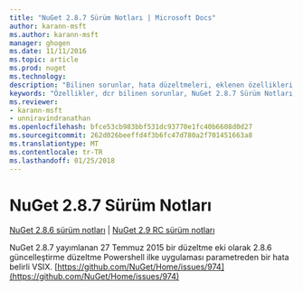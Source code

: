 ```yaml
---
title: "NuGet 2.8.7 Sürüm Notları | Microsoft Docs"
author: karann-msft
ms.author: karann-msft
manager: ghogen
ms.date: 11/11/2016
ms.topic: article
ms.prod: nuget
ms.technology: 
description: "Bilinen sorunlar, hata düzeltmeleri, eklenen özellikleri ve dcr NuGet 2.8.7 dahil etmek için sürüm notları."
keywords: "Özellikler, dcr bilinen sorunlar, NuGet 2.8.7 Sürüm Notları, hata düzeltmeleri eklendi"
ms.reviewer:
- karann-msft
- unniravindranathan
ms.openlocfilehash: bfce53cb983bbf531dc93770e1fc40b6608d0d27
ms.sourcegitcommit: 262d026beeffd4f3b6fc47d780a2f701451663a8
ms.translationtype: MT
ms.contentlocale: tr-TR
ms.lasthandoff: 01/25/2018
---
```

# <a name="nuget-287-release-notes"></a>NuGet 2.8.7 Sürüm Notları

[NuGet 2.8.6 sürüm notları](../release-notes/nuget-2.8.6.md) | [NuGet 2.9 RC sürüm notları](../release-notes/nuget-2.9-RC.md)

NuGet 2.8.7 yayımlanan 27 Temmuz 2015 bir düzeltme eki olarak 2.8.6 güncelleştirme düzeltme Powershell ilke uygulaması parametreden bir hata belirli VSIX.
[https://github.com/NuGet/Home/issues/974](https://github.com/NuGet/Home/issues/974)